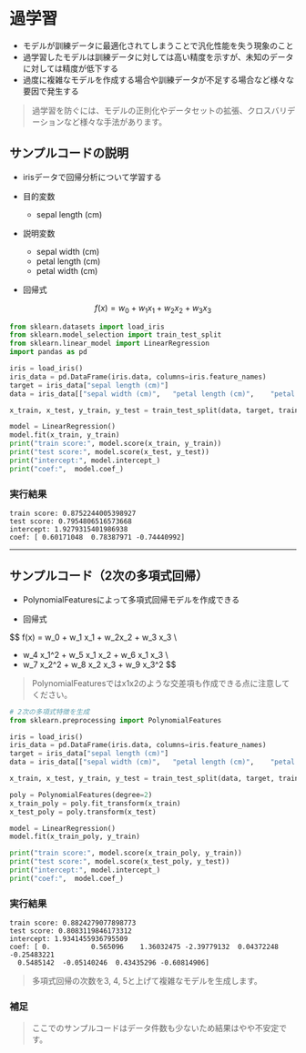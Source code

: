 # 過学習
* モデルが訓練データに最適化されてしまうことで汎化性能を失う現象のこと
* 過学習したモデルは訓練データに対しては高い精度を示すが、未知のデータに対しては精度が低下する
* 過度に複雑なモデルを作成する場合や訓練データが不足する場合など様々な要因で発生する

> 過学習を防ぐには、モデルの正則化やデータセットの拡張、クロスバリデーションなど様々な手法があります。

## サンプルコードの説明

* irisデータで回帰分析について学習する

* 目的変数
  + sepal length (cm)
* 説明変数
  + sepal width (cm)
  + petal length (cm)
  + petal width (cm)

* 回帰式

$$
f(x) = w_0 + w_1 x_1 + w_2x_2 + w_3 x_3 
$$

```py
from sklearn.datasets import load_iris
from sklearn.model_selection import train_test_split
from sklearn.linear_model import LinearRegression
import pandas as pd

iris = load_iris()
iris_data = pd.DataFrame(iris.data, columns=iris.feature_names)
target = iris_data["sepal length (cm)"]
data = iris_data[["sepal width (cm)",	"petal length (cm)",	"petal width (cm)"]]

x_train, x_test, y_train, y_test = train_test_split(data, target, train_size=0.7, random_state=1)

model = LinearRegression()
model.fit(x_train, y_train)
print("train score:", model.score(x_train, y_train))
print("test score:", model.score(x_test, y_test))
print("intercept:", model.intercept_)
print("coef:",  model.coef_)
```

### 実行結果

```
train score: 0.8752244005398927
test score: 0.7954806516573668
intercept: 1.9279315401986938
coef: [ 0.60171048  0.78387971 -0.74440992]
```

---

## サンプルコード（2次の多項式回帰）

* PolynomialFeaturesによって多項式回帰モデルを作成できる

* 回帰式

$$
f(x) = w_0 + w_1 x_1 + w_2x_2 + w_3 x_3 \\
* w_4 x_1^2 + w_5 x_1 x_2 + w_6 x_1 x_3 \\
* w_7 x_2^2 + w_8 x_2 x_3 + w_9 x_3^2
$$

> PolynomialFeaturesではx1x2のような交差項も作成できる点に注意してください。

```py
# 2次の多項式特徴を生成
from sklearn.preprocessing import PolynomialFeatures

iris = load_iris()
iris_data = pd.DataFrame(iris.data, columns=iris.feature_names)
target = iris_data["sepal length (cm)"]
data = iris_data[["sepal width (cm)",	"petal length (cm)",	"petal width (cm)"]]

x_train, x_test, y_train, y_test = train_test_split(data, target, train_size=0.7, random_state=1)

poly = PolynomialFeatures(degree=2)
x_train_poly = poly.fit_transform(x_train)
x_test_poly = poly.transform(x_test)

model = LinearRegression()
model.fit(x_train_poly, y_train)

print("train score:", model.score(x_train_poly, y_train))
print("test score:", model.score(x_test_poly, y_test))
print("intercept:", model.intercept_)
print("coef:",  model.coef_)
```

### 実行結果

```
train score: 0.8824279077898773
test score: 0.8083119846173312
intercept: 1.9341455936795509
coef: [ 0.          0.565096    1.36032475 -2.39779132  0.04372248 -0.25483221
  0.5485142  -0.05140246  0.43435296 -0.60814906]
```

> 多項式回帰の次数を3, 4, 5と上げて複雑なモデルを生成します。

### 補足

> ここでのサンプルコードはデータ件数も少ないため結果はやや不安定です。
